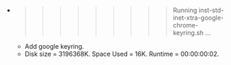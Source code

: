 * >>>>>>>>> Running inst-std-inet-xtra-google-chrome-keyring.sh ...
  * Add google keyring.
  * Disk size = 3196368K. Space Used = 16K. Runtime = 00:00:00:02.
